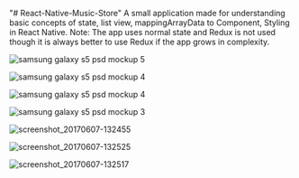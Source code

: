 "# React-Native-Music-Store" 
A small application made for understanding basic concepts of state, list view, mappingArrayData to Component, Styling in React Native. Note: The app uses normal state and Redux is not used though it is always better to use Redux if the app grows in complexity.

![samsung galaxy s5 psd mockup 5](https://user-images.githubusercontent.com/14818804/26925222-89f31652-4c7b-11e7-89ce-3bd0c317119a.png)





![samsung galaxy s5 psd mockup 4](https://user-images.githubusercontent.com/14818804/26925233-94961cc6-4c7b-11e7-8463-d82bc7c521b4.png)





![samsung galaxy s5 psd mockup 4](https://user-images.githubusercontent.com/14818804/26925233-94961cc6-4c7b-11e7-8463-d82bc7c521b4.png)






![samsung galaxy s5 psd mockup 3](https://user-images.githubusercontent.com/14818804/26925234-96d84298-4c7b-11e7-86be-599d6053369e.png)





![screenshot_20170607-132455](https://user-images.githubusercontent.com/14818804/26925237-99be0ff6-4c7b-11e7-95c7-adfe997c4fcc.png)






![screenshot_20170607-132525](https://user-images.githubusercontent.com/14818804/26925240-9d5f5be2-4c7b-11e7-8113-2c6b040824ca.png)








![screenshot_20170607-132517](https://user-images.githubusercontent.com/14818804/26925246-a04169d6-4c7b-11e7-9848-8a9120f3541a.png)




